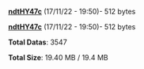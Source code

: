 [**ndtHY47c**](/data/ndtHY47c.txt) (17/11/22 - 19:50)- 512 bytes

[**ndtHY47c**](/data/ndtHY47c.txt) (17/11/22 - 19:50)- 512 bytes

**Total Datas**: 3547

**Total Size**: 19.40 MB / 19.4 MB